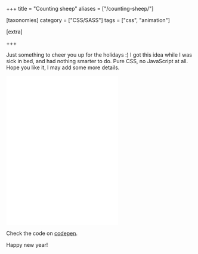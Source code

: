 +++
title = "Counting sheep"
aliases = ["/counting-sheep/"]

[taxonomies]
category = ["CSS/SASS"]
tags = ["css", "animation"]

[extra]

+++

Just something to cheer you up for the holidays :)
I got this idea while I was sick in bed, and had nothing smarter to do.
Pure CSS, no JavaScript at all. Hope you like it, I may add some more details.

<iframe
height='400px'
scrolling='no'
src='//codepen.io/stanko/embed/BQgZda/?height=400&theme-id=light&default-tab=result' frameborder='no'
allowtransparency='true'
allowfullscreen='true'>
See the Pen <a href='http://codepen.io/stanko/pen/BQgZda/'>Counting sheep</a> by Stanko (<a href='http://codepen.io/stanko'>@stanko</a>) on <a href='http://codepen.io'>CodePen</a>.
</iframe>

Check the code on [codepen](http://codepen.io/stanko/pen/BQgZda/).

Happy new year!

